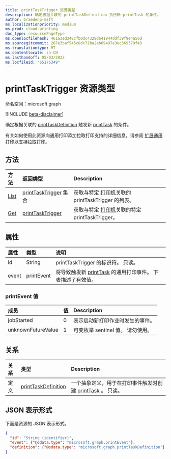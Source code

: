 ```yaml
---
title: printTaskTrigger 资源类型
description: 确定根据关联的 printTaskDefinition 执行新 printTask 的条件。
author: braedenp-msft
ms.localizationpriority: medium
ms.prod: cloud-printing
doc_type: resourcePageType
ms.openlocfilehash: 461a3ed348cfb0dc4329d641944ddf39f9e4a56d
ms.sourcegitcommit: 267e3baf545c8dc71ba2ab69497e3ec369379f43
ms.translationtype: MT
ms.contentlocale: zh-CN
ms.lasthandoff: 05/03/2022
ms.locfileid: "65176349"
---
```

# <a name="printtasktrigger-resource-type"></a>printTaskTrigger 资源类型

命名空间：microsoft.graph

[!INCLUDE [beta-disclaimer](../../includes/beta-disclaimer.md)]

确定根据关联的 [printTaskDefinition](printtaskdefinition.md) 触发新 [printTask](printtask.md) 的条件。

有关如何使用此资源向通用打印添加拉取打印支持的详细信息，请参阅 [扩展通用打印以支持拉取打印](/graph/universal-print-concept-overview#extending-universal-print-to-support-pull-printing)。

## <a name="methods"></a>方法

| 方法       | 返回类型 | Description |
|:-------------|:------------|:------------|
| [List](../api/printer-list-tasktriggers.md) | [printTaskTrigger](printtasktrigger.md) 集合 | 获取与特定 [打印机](printer.md)关联的 printTaskTrigger 的列表。 |
| [Get](../api/printtasktrigger-get.md) | [printTaskTrigger](printtasktrigger.md) | 获取与特定 [打印机](printer.md)关联的特定 printTaskTrigger。|


## <a name="properties"></a>属性
| 属性     | 类型        | 说明 |
|:-------------|:------------|:------------|
|id|String|printTaskTrigger 的标识符。 只读。|
|event|printEvent|将导致触发新 [printTask](printtask.md) 的通用打印事件。 下表描述了有效值。|

### <a name="printevent-values"></a>printEvent 值

|成员|值|Description|
|:---|:---|:---|
|jobStarted|0|表示启动新打印作业时发生的事件。|
|unknownFutureValue|1|可变枚举 sentinel 值。 请勿使用。|

## <a name="relationships"></a>关系
| 关系 | 类型        | Description |
|:-------------|:------------|:------------|
|定义|[printTaskDefinition](printtaskdefinition.md)|一个抽象定义，用于在打印事件触发时创建 [printTask](printtask.md) 。 只读。|

## <a name="json-representation"></a>JSON 表示形式

下面是资源的 JSON 表示形式。

<!-- {
  "blockType": "resource",
  "optionalProperties": [

  ],
  "@odata.type": "microsoft.graph.printTaskTrigger",
  "keyProperty": "id",
  "baseType":"microsoft.graph.entity"
}-->

```json
{
  "id": "String (identifier)",
  "event": {"@odata.type": "microsoft.graph.printEvent"},
  "definition": {"@odata.type": "microsoft.graph.printTaskDefinition"}
}

```

<!-- uuid: 8fcb5dbc-d5aa-4681-8e31-b001d5168d79
2015-10-25 14:57:30 UTC -->
<!-- {
  "type": "#page.annotation",
  "description": "printTaskTrigger resource",
  "keywords": "",
  "section": "documentation",
  "tocPath": ""
}-->


